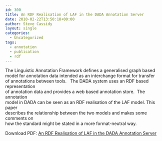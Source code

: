 ```yaml
---
id: 300
title: An RDF Realisation of LAF in the DADA Annotation Server
date: 2010-02-22T13:50:18+00:00
author: Steve Cassidy
layout: single
categories:
  - Uncategorized
tags:
  - annotation
  - publication
  - rdf
---
```

The Linguistic Annotation Framework defines a generalised graph based  
model for annotation data intended as an interchange format for transfer  
of annotations between tools.   The DADA system uses an RDF based representation  
of annotation data and provides a web based annotation store.  The annotation  
model in DADA can be seen as an RDF realisation of the LAF model. This paper  
describes the relationship between the two models and makes some comments on  
how the standard might be stated in a more format-neutral way.

Download PDF: [An RDF Realisation of LAF in the DADA Annotation Server]({{"/wp-content/uploads/2010/02/paper.pdf"|relative_url}})
